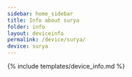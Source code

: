 ```yaml
---
sidebar: home_sidebar
title: Info about surya
folder: info
layout: deviceinfo
permalink: /device/surya/
device: surya
---
```

{% include templates/device_info.md %}
